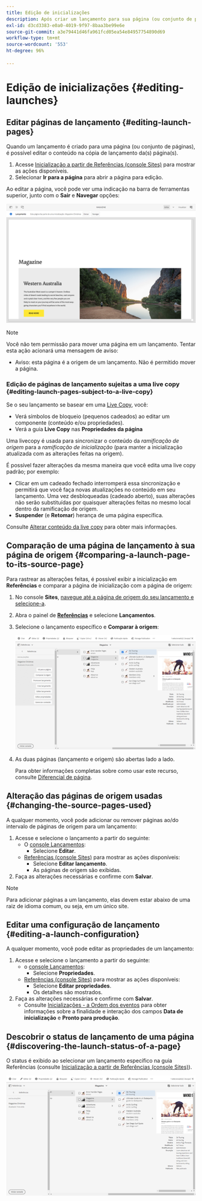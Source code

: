 ```yaml
---
title: Edição de inicializações
description: Após criar um lançamento para sua página (ou conjunto de páginas), você pode editar o conteúdo na cópia de lançamento da(s) página(s).
exl-id: d3cd3383-e0a0-4019-9f97-8baa3be99e6e
source-git-commit: a3e79441d46fa961fcd05ea54e84957754890d69
workflow-type: tm+mt
source-wordcount: '553'
ht-degree: 96%

---
```


# Edição de inicializações {#editing-launches}

## Editar páginas de lançamento {#editing-launch-pages}

Quando um lançamento é criado para uma página (ou conjunto de páginas), é possível editar o conteúdo na cópia de lançamento da(s) página(s).

1. Acesse [Inicialização a partir de Referências (console Sites)](/help/sites-cloud/authoring/launches/overview.md#launches-in-references-sites-console) para mostrar as ações disponíveis.
1. Selecionar **Ir para a página** para abrir a página para edição.

Ao editar a página, você pode ver uma indicação na barra de ferramentas superior, junto com o **Sair** e **Navegar** opções:

![Sair e navegar lançamento no editor de páginas](/help/sites-cloud/authoring/assets/launches-edit-01.png)

>[!NOTE]
>
>Você não tem permissão para mover uma página em um lançamento. Tentar esta ação acionará uma mensagem de aviso:
>
>* Aviso: esta página é a origem de um lançamento. Não é permitido mover a página.

### Edição de páginas de lançamento sujeitas a uma live copy {#editing-launch-pages-subject-to-a-live-copy}

Se o seu lançamento se basear em uma [Live Copy](/help/sites-cloud/administering/msm/overview.md), você:

* Verá símbolos de bloqueio (pequenos cadeados) ao editar um componente (conteúdo e/ou propriedades).
* Verá a guia **Live Copy** nas **Propriedades da página**

Uma livecopy é usada para sincronizar o conteúdo da *ramificação de origem* para a *ramificação de inicialização* (para manter a inicialização atualizada com as alterações feitas na origem).

É possível fazer alterações da mesma maneira que você edita uma live copy padrão; por exemplo:

* Clicar em um cadeado fechado interromperá essa sincronização e permitirá que você faça novas atualizações no conteúdo em seu lançamento. Uma vez desbloqueadas (cadeado aberto), suas alterações não serão substituídas por quaisquer alterações feitas no mesmo local dentro da ramificação de origem.
* **Suspender** (e **Retomar**) herança de uma página específica.

Consulte [Alterar conteúdo da live copy](/help/sites-cloud/administering/msm/creating-live-copies.md) para obter mais informações.

## Comparação de uma página de lançamento à sua página de origem {#comparing-a-launch-page-to-its-source-page}

Para rastrear as alterações feitas, é possível exibir a inicialização em **Referências** e comparar a página de inicialização com a página de origem:

1. No console **Sites**, [navegue até a página de origem do seu lançamento e selecione-a](/help/sites-cloud/authoring/getting-started/basic-handling.md#viewing-and-selecting-resources).
1. Abra o painel de **[Referências](/help/sites-cloud/authoring/getting-started/basic-handling.md#references)** e selecione **Lançamentos**.
1. Selecione o lançamento específico e **Comparar à origem**:

   ![Comparação do lançamento com a origem](/help/sites-cloud/authoring/assets/launches-compare.png)

1. As duas páginas (lançamento e origem) são abertas lado a lado.

   Para obter informações completas sobre como usar este recurso, consulte [Diferencial de página](/help/sites-cloud/authoring/features/page-diff.md).

## Alteração das páginas de origem usadas {#changing-the-source-pages-used}

A qualquer momento, você pode adicionar ou remover páginas ao/do intervalo de páginas de origem para um lançamento:

1. Acesse e selecione o lançamento a partir do seguinte:
   * O [console Lançamentos](/help/sites-cloud/authoring/launches/overview.md#the-launches-console):
      * Selecione **Editar**.
   * [Referências (console Sites)](/help/sites-cloud/authoring/launches/overview.md#launches-in-references-sites-console) para mostrar as ações disponíveis:
      * Selecione **Editar lançamento**.
      * As páginas de origem são exibidas.
1. Faça as alterações necessárias e confirme com **Salvar**.

>[!NOTE]
>
>Para adicionar páginas a um lançamento, elas devem estar abaixo de uma raiz de idioma comum, ou seja, em um único site.

## Editar uma configuração de lançamento {#editing-a-launch-configuration}

A qualquer momento, você pode editar as propriedades de um lançamento:

1. Acesse e selecione o lançamento a partir do seguinte:
   * o [console Lançamentos](/help/sites-cloud/authoring/launches/overview.md#the-launches-console):
      * Selecione **Propriedades**.
   * [Referências (console Sites)](/help/sites-cloud/authoring/launches/overview.md#launches-in-references-sites-console) para mostrar as ações disponíveis:
      * Selecione **Editar propriedades**.
      * Os detalhes são mostrados.
1. Faça as alterações necessárias e confirme com **Salvar**.
   * Consulte [Inicializações - a Ordem dos eventos](/help/sites-cloud/authoring/launches/overview.md#launches-the-order-of-events) para obter informações sobre a finalidade e interação dos campos **Data de inicialização** e **Pronto para produção**.

## Descobrir o status de lançamento de uma página {#discovering-the-launch-status-of-a-page}

O status é exibido ao selecionar um lançamento específico na guia Referências (consulte [Inicialização a partir de Referências (console Sites)](/help/sites-cloud/authoring/launches/overview.md#launches-in-references-sites-console)).

![Descobrindo o status de lançamento](/help/sites-cloud/authoring/assets/launches-status.png)
